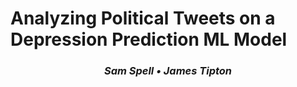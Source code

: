 # Analyzing Political Tweets on a Depression Prediction ML Model
***<h3 style="text-align: center;">Sam Spell • James Tipton</h3>***
